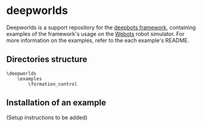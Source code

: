 # deepworlds

Deepworlds is a support repository for the [deepbots framework](https://github.com/aidudezzz/deepbots),
containing examples of the framework's usage on the [Webots](https://www.cyberbotics.com) robot simulator.
For more information on the examples, refer to the each example's README. 

## Directories structure

```
\deepworlds
    \examples
        \formation_control 
```

## Installation of an example

(Setup instructions to be added) 
